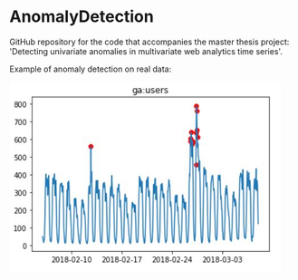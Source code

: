 # AnomalyDetection
GitHub repository for the code that accompanies the master thesis project: 'Detecting univariate anomalies in multivariate web analytics time series'.

Example of anomaly detection on real data:

![alt text](https://github.com/RynoM/AnomalyDetection/blob/master/pictures/user%20anomalies.JPG)
